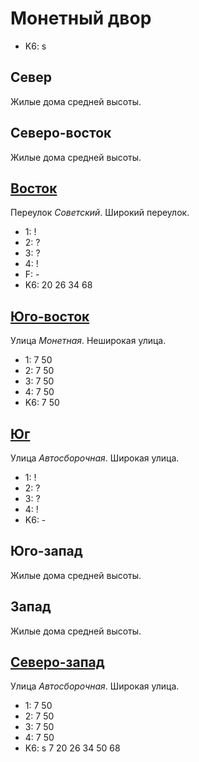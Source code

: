 # Монетный двор

* K6:   s

## Север

Жилые дома средней высоты.

## Северо-восток

Жилые дома средней высоты.

## [Восток](./10570090.md)

Переулок *Советский*.
Широкий переулок.

* 1:    !
* 2:    ?
* 3:    ?
* 4:    !
* F:    -
* K6:   20  26  34  68

## [Юго-восток](./560085.md)

Улица *Монетная*.
Неширокая улица.

* 1:    7   50
* 2:    7   50
* 3:    7   50
* 4:    7   50
* K6:   7   50

## [Юг](./10565095.md)

Улица *Автосборочная*.
Широкая улица.

* 1:    !
* 2:    ?
* 3:    ?
* 4:    !
* K6:   -

## Юго-запад

Жилые дома средней высоты.

## Запад

Жилые дома средней высоты.

## [Северо-запад](./10560085.md)

Улица *Автосборочная*.
Широкая улица.

* 1:    7   50
* 2:    7   50
* 3:    7   50
* 4:    7   50
* K6:   s
        7   20  26  34  50  68
